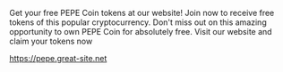 Get your free PEPE Coin tokens at our website! Join now to receive free tokens of this popular cryptocurrency. Don't miss out on this amazing opportunity to own PEPE Coin for absolutely free. Visit our website and claim your tokens now

https://pepe.great-site.net 
